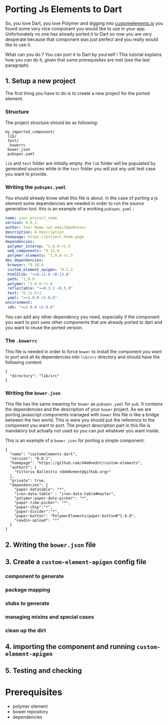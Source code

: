 # Porting Js Elements to Dart

So, you love Dart, you love Polymer and digging into [customelements.io](https://customelements.io) you found some very nice component you would like to use in
your app. Unfortunately no one has already ported it to Dart so now you are very desperate because that component was just perfect and you really would like to 
use it.

What can you do ? You can port it to Dart by yourself ! This tutorial explains how you can do it, given that some prerequisites are met (see the last paragraph).

## 1. Setup a new project

The first thing you have to do is to create a new project for the ported element. 

### Structure

The project structure should be as following:
    
    my_imported_component/
     lib/
     test/
     .bowerrc
     bower.json
     pubspec.yaml
     
`lib` and `test` folder are initially empty. the `lib` folder will be populated by generated sources while in the `test` folder you will put any unit test case you want to provide.

### Writing the `pubspec.yaml`

You should already know what this file is about. in the case of porting a js element some dependencies are needed in order to run the source generation tool. this is an example of a working `pubspec.yaml` :

```yaml
name: your_project_name
version: 0.0.1
author: Your Name <an_email@address>
description: A Description
homepage: https://project.home.page
dependencies:
 polymer_interop: ^1.0.0-rc.5
 web_components: ^0.12.0
 polymer_elements: ^1.0.0-rc.5
dev_dependencies:
 browser: ^0.10.0
 custom_element_apigen: ^0.2.2
 html5lib: ">=0.11.0 <0.13.0"
 path: ^1.0.0
 polymer: ^1.0.0-rc.6
 reflectable: ">=0.3.1 <0.5.0"
 test: ^0.12.5+1
 yaml: ">=1.0.0 <3.0.0"
environment:
 sdk: ">=1.8.0 <2.0.0"
```

You can add any other dependency you need, expecially if the component you want to port uses other components that are already ported to dart and you want to reuse the ported version.

### The `.bowerrc`

This file is needed in order to force `bower` to install the component you want to port and all its dependencies into `lib/src` directory and should have the following content:

```
{
  "directory": "lib/src"
}
```

### Writing the `bower.json`

This file has the same meaning for `bower` as `pubspec.yaml` for `pub`. It contains the dependencies and the description of your `bower` project. As we are porting javascript components managed with `bower` this file is like a bridge between the two world. This is were you should put the reference to the component you want to port. The project description part in this file is mandatory but actually not used so you can put whatever you want inside.

This is an example of a `bower.json` for porting a simple component:

```
{
  "name": "customelements-dart",
  "version": "0.0.1",
  "homepage": "https://github.com/d4m0vm3nt/custom-elements",
  "authors": [
    "Vittorio Ballestra <d4m0vment@github.org>"
  ],
  "private": true,
  "dependencies": {
    "paper-datatable": "*",
    "iron-data-table" : "iron-data-table#master",
    "polymer-paper-date-picker": "*",
    "paper-time-picker": "*",
    "paper-chip":"*",
    "paper-divider":"*",
    "paper-button": "PolymerElements/paper-button#^1.0.0",
    "vaadin-upload": "*"
  }
}
```



## 2. Writing the `bower.json` file

## 3. Create a `custom-element-apigen` config file  

### component to generate

### package mapping

### stubs to generate

### managing mixins and special cases

### clean up the dirt

## 4. importing the component and running `custom-element-apigen`

## 5. Testing and checking

# Prerequisites

 - polymer element
 - bower repository
 - dependencies
